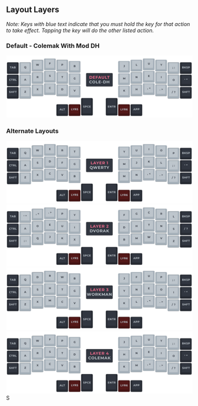 ## Layout Layers
*Note: Keys with blue text indicate that you must hold the key for that action to take effect. Tapping the key will do the other listed action.*

### Default - Colemak With Mod DH

![Layer 0](/visual/LAYER0.png)

### Alternate Layouts

![Layer 1](/visual/LAYER1.png)
![Layer 2](/visual/LAYER2.png)
![Layer 3](/visual/LAYER3.png)
![Layer 4](/visual/LAYER4.png)
S
